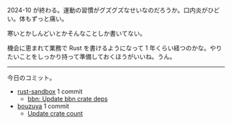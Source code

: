2024-10 が終わる。運動の習慣がグズグズなせいなのだろうか。口内炎がひどい。体もずっと痛い。

寒いとかしんどいとかそんなことしか書いてない。

機会に恵まれて業務で Rust を書けるようになって 1 年くらい経つのかな。やりたいことをしっかり持って準備しておくほうがいいね。うん。

---

今日のコミット。

- [rust-sandbox](https://github.com/bouzuya/rust-sandbox) 1 commit
  - [bbn: Update bbn crate deps](https://github.com/bouzuya/rust-sandbox/commit/aada907b24f41e5ba8ac1ca9dc4bea3579f31882)
- [bouzuya](https://github.com/bouzuya/bouzuya) 1 commit
  - [Update crate count](https://github.com/bouzuya/bouzuya/commit/1361c3367ecc95c9c9327a1a0b69d008ae145d28)

